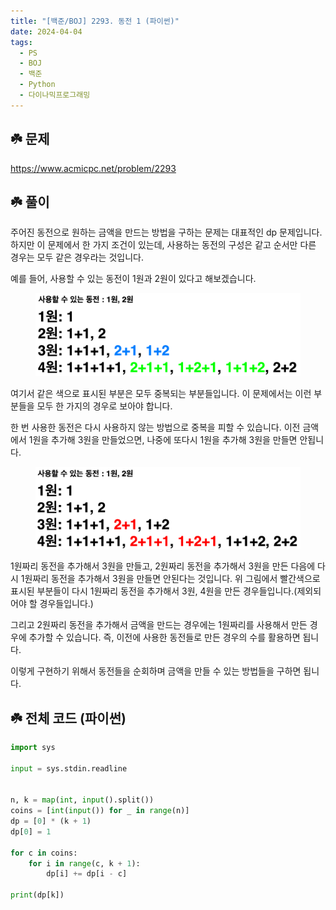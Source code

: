 ```yaml
---
title: "[백준/BOJ] 2293. 동전 1 (파이썬)"
date: 2024-04-04
tags:
  - PS
  - BOJ
  - 백준
  - Python
  - 다이나믹프로그래밍
---
```


## ☘️ 문제

https://www.acmicpc.net/problem/2293

## ☘️ 풀이

주어진 동전으로 원하는 금액을 만드는 방법을 구하는 문제는 대표적인 dp 문제입니다. 하지만 이 문제에서 한 가지 조건이 있는데, 사용하는 동전의 구성은 같고 순서만 다른 경우는 모두 같은 경우라는 것입니다.

예를 들어, 사용할 수 있는 동전이 1원과 2원이 있다고 해보겠습니다.

<figure>
    <img src="img/boj-2293-01.png">
</figure>

여기서 같은 색으로 표시된 부분은 모두 중복되는 부분들입니다. 이 문제에서는 이런 부분들을 모두 한 가지의 경우로 보아야 합니다.

한 번 사용한 동전은 다시 사용하지 않는 방법으로 중복을 피할 수 있습니다. 이전 금액에서 1원을 추가해 3원을 만들었으면, 나중에 또다시 1원을 추가해 3원을 만들면 안됩니다.

<figure>
    <img src="img/boj-2293-02.png">
</figure>

1원짜리 동전을 추가해서 3원을 만들고, 2원짜리 동전을 추가해서 3원을 만든 다음에 다시 1원짜리 동전을 추가해서 3원을 만들면 안된다는 것입니다. 위 그림에서 빨간색으로 표시된 부분들이 다시 1원짜리 동전을 추가해서 3원, 4원을 만든 경우들입니다.(제외되어야 할 경우들입니다.)

그리고 2원짜리 동전을 추가해서 금액을 만드는 경우에는 1원짜리를 사용해서 만든 경우에 추가할 수 있습니다. 즉, 이전에 사용한 동전들로 만든 경우의 수를 활용하면 됩니다.

이렇게 구현하기 위해서 동전들을 순회하며 금액을 만들 수 있는 방법들을 구하면 됩니다.

## ☘️ 전체 코드 (파이썬)

```python
import sys

input = sys.stdin.readline


n, k = map(int, input().split())
coins = [int(input()) for _ in range(n)]
dp = [0] * (k + 1)
dp[0] = 1

for c in coins:
    for i in range(c, k + 1):
        dp[i] += dp[i - c]

print(dp[k])
```
